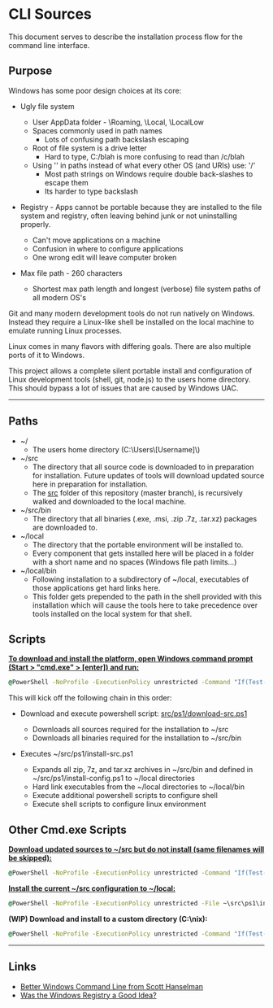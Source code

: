 CLI Sources
===========

This document serves to describe the installation process flow for the command line interface.


Purpose
-------

Windows has some poor design choices at its core:

* Ugly file system
  * User AppData folder - \Roaming, \Local, \LocalLow
  * Spaces commonly used in path names
    * Lots of confusing path backslash escaping
  * Root of file system is a drive letter
    * Hard to type, C:/blah is more confusing to read than /c/blah
  * Using '\' in paths instead of what every other OS (and URIs) use: '/'
    * Most path strings on Windows require double back-slashes to escape them
    * Its harder to type backslash


* Registry - Apps cannot be portable because they are installed to the file system and registry, often leaving behind junk or not uninstalling properly.
  * Can't move applications on a machine
  * Confusion in where to configure applications
  * One wrong edit will leave computer broken

* Max file path - 260 characters
  * Shortest max path length and longest (verbose) file system paths of all modern OS's


Git and many modern development tools do not run natively on Windows.  Instead they require a Linux-like shell be installed on the local machine to emulate running Linux processes.

Linux comes in many flavors with differing goals.  There are also multiple ports of it to Windows.


This project allows a complete silent portable install and configuration of Linux development tools (shell, git, node.js) to the users home directory.  This should bypass a lot of issues that are caused by Windows UAC.

___

Paths
-----

* ~/
  * The users home directory (C:\\Users\\[Username]\\)
* ~/src
  * The directory that all source code is downloaded to in preparation for installation.  Future updates of tools will download updated source here in preparation for installation.
  * The [src](https://github.com/TixInc/tix-cli/tree/master/src) folder of this repository (master branch), is recursively walked and downloaded to the local machine.
* ~/src/bin
  * The directory that all binaries (.exe, .msi, .zip .7z, .tar.xz) packages are downloaded to.
* ~/local
  * The directory that the portable environment will be installed to.
  * Every component that gets installed here will be placed in a folder with a short name and no spaces (Windows file path limits...)
* ~/local/bin
  * Following installation to a subdirectory of ~/local, executables of those applications get hard links here.
  * This folder gets prepended to the path in the shell provided with this installation which will cause the tools here to take precedence over tools installed on the local system for that shell.


Scripts
-------

[**To download and install the platform, open Windows command prompt (Start > "cmd.exe" > [enter]) and run:**](cmd/download-install-src.cmd)
```cmd
@PowerShell -NoProfile -ExecutionPolicy unrestricted -Command "If(Test-Path %TEMP%\t.ps1){rm %TEMP%\t.ps1};((new-object net.webclient).DownloadString('https://raw.githubusercontent.com/TixInc/tix-cli/master/src/ps1/download-src.ps1?$(Get-Random)'))|Out-File %TEMP%\t.ps1;%TEMP%\t.ps1 -Install -CleanSource -CleanLocal;rm %TEMP%\t.ps1" && exit
```



This will kick off the following chain in this order:

* Download and execute powershell script: [src/ps1/download-src.ps1](https://raw.githubusercontent.com/TixInc/tix-cli/master/src/ps1/download-src.ps1)
  * Downloads all sources required for the installation to ~/src
  * Downloads all binaries required for the installation to ~/src/bin

* Executes ~/src/ps1/install-src.ps1
  * Expands all zip, 7z, and tar.xz archives in ~/src/bin and defined in ~/src/ps1/install-config.ps1 to ~/local directories
  * Hard link executables from the ~/local directories to ~/local/bin
  * Execute additional powershell scripts to configure shell
  * Execute shell scripts to configure linux environment



Other Cmd.exe Scripts
---------------------

[**Download updated sources to ~/src but do not install (same filenames will be skipped):**](cmd/download-src.cmd)
```cmd
@PowerShell -NoProfile -ExecutionPolicy unrestricted -Command "If(Test-Path %TEMP%\t.ps1){rm %TEMP%\t.ps1};((new-object net.webclient).DownloadString('https://raw.githubusercontent.com/TixInc/tix-cli/master/src/ps1/download-src.ps1?$(Get-Random)'))"
```

[**Install the current ~/src configuration to ~/local:**](cmd/install-src.cmd)
```cmd
@PowerShell -NoProfile -ExecutionPolicy unrestricted -File ~\src\ps1\install-src.ps1
```

**(WIP) Download and install to a custom directory (C:\\nix):**
```cmd
@PowerShell -NoProfile -ExecutionPolicy unrestricted -Command "If(Test-Path ~\tmp.ps1){rm ~\tmp.ps1};((new-object net.webclient).DownloadString('https://raw.githubusercontent.com/TixInc/tix-cli/master/src/ps1/download-src.ps1?$(Get-Random)'))|Out-File ~\tmp.ps1;~\tmp.ps1 -RootPath C:\nix -Install -CleanSource;rm ~\tmp.ps1"
```


___

Links
-----

* [Better Windows Command Line from Scott Hanselman](http://www.hanselman.com/blog/MakingABetterSomewhatPrettierButDefinitelyMoreFunctionalWindowsCommandLine.aspx)
* [Was the Windows Registry a Good Idea?](http://blog.codinghorror.com/was-the-windows-registry-a-good-idea/)
